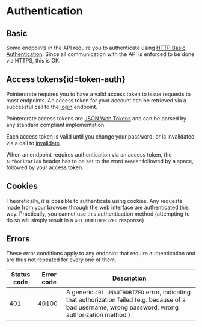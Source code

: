 <div class='panel fade js-scroll-anim' data-anim='fade'>

# Authentication

## Basic

Some endpoints in the API require you to authenticate using [HTTP Basic Authentication](https://en.wikipedia.org/wiki/Basic_access_authentication). Since all communication with the API is enforced to be done via HTTPS, this is OK.

## Access tokens{id=token-auth}

Pointercrate requires you to have a valid access token to issue requests to most endpoints.
An access token for your account can be retrieved via a successful call to the [login](/documentation/account/#login) endpoint.

Pointercrate access tokens are [JSON Web Tokens](https://jwt.io) and can be parsed by any standard compliant implementation.

Each access token is valid until you change your password, or is invalidated via a call to [invalidate](/documentation/account/#invalidate).

When an endpoint requires authentication via an access token, the `Authorization` header has to be set to the word `Bearer` followed by a space,
followed by your access token.

## Cookies

Theoretically, it is possible to authenticate using cookies. Any requests made from your browser through the web interface are authenticated this way. Practically, you cannot use this authentication method (attempting to do so will simply result in a `401 UNAUTHORIZED` response)

## Errors

These error conditions apply to any endpoint that require authentication and are thus not repeated for every one of them.

| Status code | Error code | Description                                                                                                                                            |
| ----------- | ---------- | ------------------------------------------------------------------------------------------------------------------------------------------------------ |
| 401         | 40100      | A generic `401 UNAUTHORIZED` error, indicating that authorization failed (e.g. because of a bad username, wrong password, wrong authorization method ) |

</div>
